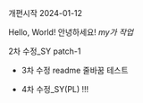 개편시작 2024-01-12

Hello, World!
안녕하세요!
_my가 작업_

2차 수정_SY
patch-1

- 3차 수정 readme 줄바꿈 테스트

- 4차 수정_SY(PL) !!!